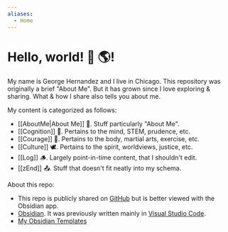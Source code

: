```yaml
---
aliases:
  - Home
---
```

# Hello, world! 👋 🌎!

My name is George Hernandez and I live in Chicago. This repository was originally a brief "About Me". But it has grown since I love exploring & sharing. What & how I share also tells you about me.

My content is categorized as follows:

- [[AboutMe|About Me]] 🦊. Stuff particularly "About Me".
- [[Cognition]] 🦉. Pertains to the mind, STEM, prudence, etc.
- [[Courage]] 🦁. Pertains to the body, martial arts, exercise, etc.
- [[Culture]] 🕊️. Pertains to the spirit, worldviews, justice, etc.
- [[Log]] 🪵. Largely point-in-time content, that I shouldn't edit.
- [[zEnd]] 📤. Stuff that doesn't fit neatly into my schema.

About this repo:

- This repo is publicly shared on [GitHub](https://github.com/) but is better viewed with the Obsidian app.
- [Obsidian](https://obsidian.md/). It was previously written mainly in [Visual Studio Code](https://code.visualstudio.com/).
- [My Obsidian Templates](Templates/Templates.md)
